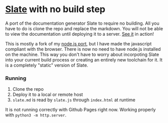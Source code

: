 [Slate](https://github.com/tripit/slate) with no build step
========

A port of the documentation generator Slate to require no building.  All you have to do is clone the repo and replace the markdown.  You will not be able to view the documentation until deploying it to a server.
[See it](http://jmanek.github.io/slate_clone/) in action!

This is mostly a fork of my [node.js port](http://jmanek.github.io/slate_node/), but I have made the javascript compliant with the browser. There is now no need to have node.js installed on the machine. This way you don't have to worry about incorpoting Slate into your current build process or creating an entirely new toolchain for it. It is a completely "static" version of Slate.

 
### Running

1. Clone the repo
2. Deploy it to a local or remote host
3. `slate.md` is read by `slate.js` through `index.html` at runtime

It is not running correctly with Github Pages right now. Working properly with `python3 -m http.server`. 

